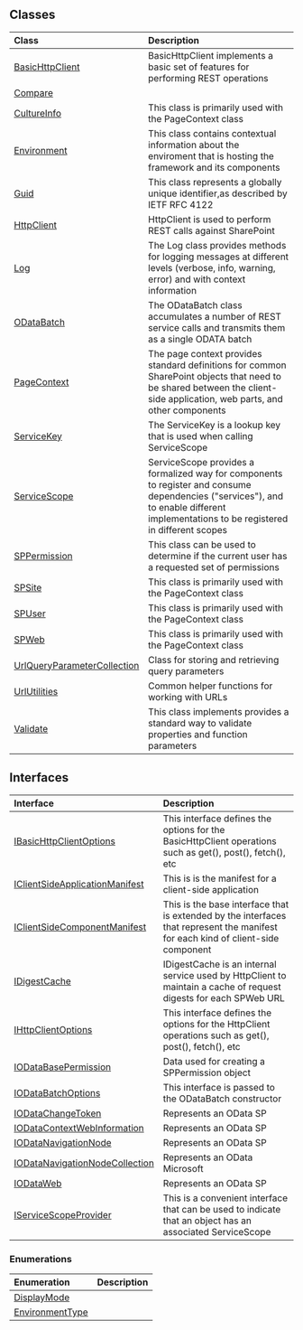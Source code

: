 


## Classes

| Class	   |  Description |
|:-------------|:---------------|
| [BasicHttpClient](basichttpclient.md)     | BasicHttpClient implements a basic set of features for performing REST operations |
| [Compare](compare.md)     |  |
| [CultureInfo](cultureinfo.md)     | This class is primarily used with the PageContext class |
| [Environment](environment.md)     | This class contains contextual information about the enviroment that is hosting the framework and  its components |
| [Guid](guid.md)     | This class represents a globally unique identifier,as described by  IETF RFC 4122 |
| [HttpClient](httpclient.md)     | HttpClient is used to perform REST calls against SharePoint |
| [Log](log.md)     | The Log class provides methods for logging messages at different levels (verbose,  info, warning, error) and with context information |
| [ODataBatch](odatabatch.md)     | The ODataBatch class accumulates a number of REST service calls and  transmits them as a single ODATA batch |
| [PageContext](pagecontext.md)     | The page context provides standard definitions for common SharePoint objects  that need to be shared between the client-side application, web parts, and other  components |
| [ServiceKey](servicekey.md)     | The ServiceKey is a lookup key that is used when calling ServiceScope |
| [ServiceScope](servicescope.md)     | ServiceScope provides a formalized way for components to register and consume dependencies  ("services"), and to enable different implementations to be registered in different scopes |
| [SPPermission](sppermission.md)     | This class can be used to determine if the current user has a requested set of permissions |
| [SPSite](spsite.md)     | This class is primarily used with the PageContext class |
| [SPUser](spuser.md)     | This class is primarily used with the PageContext class |
| [SPWeb](spweb.md)     | This class is primarily used with the PageContext class |
| [UrlQueryParameterCollection](urlqueryparametercollection.md)     | Class for storing and retrieving query parameters |
| [UrlUtilities](urlutilities.md)     | Common helper functions for working with URLs |
| [Validate](validate.md)     | This class implements provides a standard way to validate properties and function parameters |



## Interfaces

| Interface	   |  Description |
|:-------------|:---------------|
| [IBasicHttpClientOptions](ibasichttpclientoptions.md)   | This interface defines the options for the BasicHttpClient operations such as  get(), post(), fetch(), etc  |
| [IClientSideApplicationManifest](iclientsideapplicationmanifest.md)   | This is is the manifest for a client-side application  |
| [IClientSideComponentManifest](iclientsidecomponentmanifest.md)   | This is the base interface that is extended by the interfaces  that represent the manifest for each kind of client-side component  |
| [IDigestCache](idigestcache.md)   | IDigestCache is an internal service used by HttpClient to maintain a cache of request digests  for each SPWeb URL  |
| [IHttpClientOptions](ihttpclientoptions.md)   | This interface defines the options for the HttpClient operations such as  get(), post(), fetch(), etc  |
| [IODataBasePermission](iodatabasepermission.md)   | Data used for creating a SPPermission object  |
| [IODataBatchOptions](iodatabatchoptions.md)   | This interface is passed to the ODataBatch constructor  |
| [IODataChangeToken](iodatachangetoken.md)   | Represents an OData SP  |
| [IODataContextWebInformation](iodatacontextwebinformation.md)   | Represents an OData SP  |
| [IODataNavigationNode](iodatanavigationnode.md)   | Represents an OData SP  |
| [IODataNavigationNodeCollection](iodatanavigationnodecollection.md)   | Represents an OData Microsoft  |
| [IODataWeb](iodataweb.md)   | Represents an OData SP  |
| [IServiceScopeProvider](iservicescopeprovider.md)   | This is a convenient interface that can be used to indicate that an object  has an associated ServiceScope  |



### Enumerations

| Enumeration	   | Description|
|:-----------|:------------|
|[DisplayMode](displaymode.md)    |  |
|[EnvironmentType](environmenttype.md)    |  |





